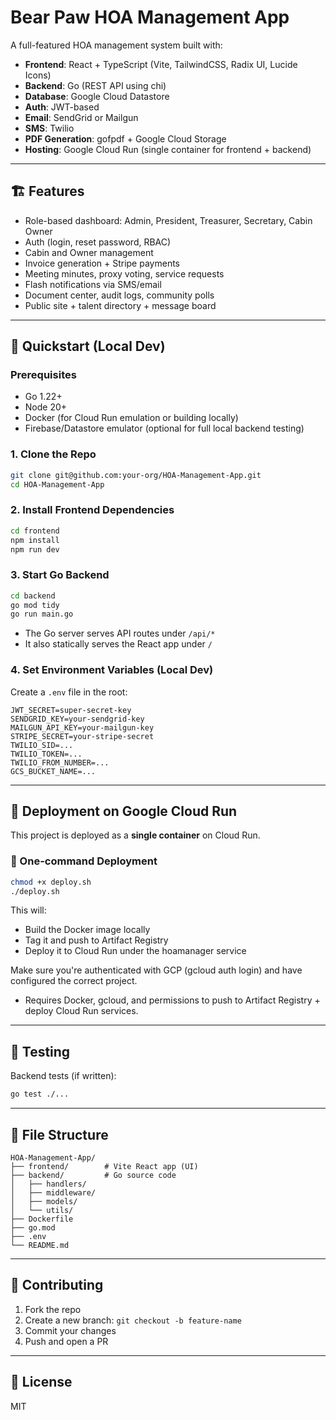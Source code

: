 # Bear Paw HOA Management App

A full-featured HOA management system built with:

- **Frontend**: React + TypeScript (Vite, TailwindCSS, Radix UI, Lucide Icons)
- **Backend**: Go (REST API using chi)
- **Database**: Google Cloud Datastore
- **Auth**: JWT-based
- **Email**: SendGrid or Mailgun
- **SMS**: Twilio
- **PDF Generation**: gofpdf + Google Cloud Storage
- **Hosting**: Google Cloud Run (single container for frontend + backend)

---

## 🏗️ Features

- Role-based dashboard: Admin, President, Treasurer, Secretary, Cabin Owner
- Auth (login, reset password, RBAC)
- Cabin and Owner management
- Invoice generation + Stripe payments
- Meeting minutes, proxy voting, service requests
- Flash notifications via SMS/email
- Document center, audit logs, community polls
- Public site + talent directory + message board

---

## 🚀 Quickstart (Local Dev)

### Prerequisites

- Go 1.22+
- Node 20+
- Docker (for Cloud Run emulation or building locally)
- Firebase/Datastore emulator (optional for full local backend testing)

### 1. Clone the Repo

```bash
git clone git@github.com:your-org/HOA-Management-App.git
cd HOA-Management-App
````

### 2. Install Frontend Dependencies

```bash
cd frontend
npm install
npm run dev
```

### 3. Start Go Backend

```bash
cd backend
go mod tidy
go run main.go
```

* The Go server serves API routes under `/api/*`
* It also statically serves the React app under `/`

### 4. Set Environment Variables (Local Dev)

Create a `.env` file in the root:

```env
JWT_SECRET=super-secret-key
SENDGRID_KEY=your-sendgrid-key
MAILGUN_API_KEY=your-mailgun-key
STRIPE_SECRET=your-stripe-secret
TWILIO_SID=...
TWILIO_TOKEN=...
TWILIO_FROM_NUMBER=...
GCS_BUCKET_NAME=...
```

---

## 🐳 Deployment on Google Cloud Run

This project is deployed as a **single container** on Cloud Run.

### 🔁 One-command Deployment

```bash
chmod +x deploy.sh
./deploy.sh
```

This will:
- Build the Docker image locally
- Tag it and push to Artifact Registry
- Deploy it to Cloud Run under the hoamanager service

Make sure you're authenticated with GCP (gcloud auth login) and have configured the correct project.
- Requires Docker, gcloud, and permissions to push to Artifact Registry + deploy Cloud Run services.

---

## 🧪 Testing

Backend tests (if written):

```bash
go test ./...
```

---

## 📁 File Structure

```
HOA-Management-App/
├── frontend/        # Vite React app (UI)
├── backend/         # Go source code
│   ├── handlers/
│   ├── middleware/
│   ├── models/
│   └── utils/
├── Dockerfile
├── go.mod
├── .env
└── README.md
```

---

## 👥 Contributing

1. Fork the repo
2. Create a new branch: `git checkout -b feature-name`
3. Commit your changes
4. Push and open a PR

---

## 📄 License

MIT 

